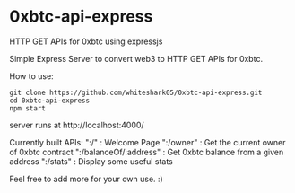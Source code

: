 # 0xbtc-api-express
HTTP GET APIs for 0xbtc using expressjs

Simple Express Server to convert web3 to HTTP GET APIs for 0xbtc. 

How to use:

```
git clone https://github.com/whiteshark05/0xbtc-api-express.git
cd 0xbtc-api-express
npm start
```
server runs at http://localhost:4000/

Currently built APIs:
":/" : Welcome Page
":/owner" : Get the current owner of 0xbtc contract
":/balanceOf/:address" : Get 0xbtc balance from a given address
":/stats" : Display some useful stats

Feel free to add more for your own use. :)
